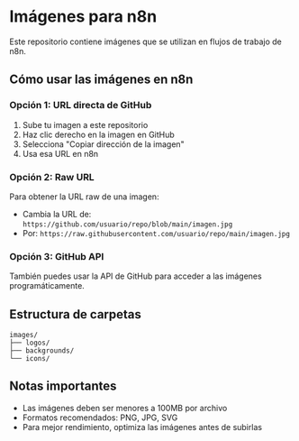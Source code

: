 # Imágenes para n8n

Este repositorio contiene imágenes que se utilizan en flujos de trabajo de n8n.

## Cómo usar las imágenes en n8n

### Opción 1: URL directa de GitHub
1. Sube tu imagen a este repositorio
2. Haz clic derecho en la imagen en GitHub
3. Selecciona "Copiar dirección de la imagen"
4. Usa esa URL en n8n

### Opción 2: Raw URL
Para obtener la URL raw de una imagen:
- Cambia la URL de: `https://github.com/usuario/repo/blob/main/imagen.jpg`
- Por: `https://raw.githubusercontent.com/usuario/repo/main/imagen.jpg`

### Opción 3: GitHub API
También puedes usar la API de GitHub para acceder a las imágenes programáticamente.

## Estructura de carpetas
```
images/
├── logos/
├── backgrounds/
└── icons/
```

## Notas importantes
- Las imágenes deben ser menores a 100MB por archivo
- Formatos recomendados: PNG, JPG, SVG
- Para mejor rendimiento, optimiza las imágenes antes de subirlas 